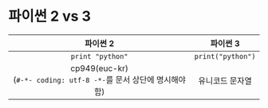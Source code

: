 # 파이썬 2 vs 3
|파이썬 2|파이썬 3|
|:-:|:-:|
|`print "python"`|`print("python")`|
|cp949(euc-kr)<br/>(`#-*- coding: utf-8 -*-`를 문서 상단에 명시해야 함)|유니코드 문자열|
